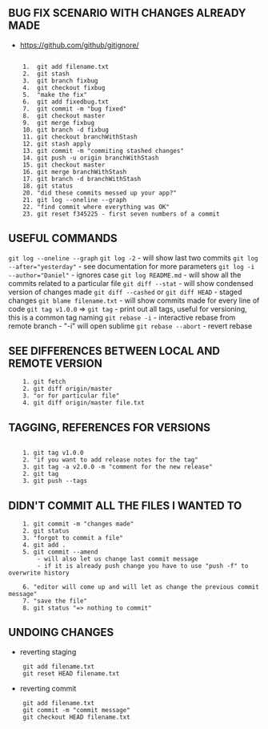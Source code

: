 ## BUG FIX SCENARIO WITH CHANGES ALREADY MADE

+ https://github.com/github/gitignore/

```

	1.  git add filename.txt
	2.  git stash
	3.  git branch fixbug
	4.  git checkout fixbug
	5.  "make the fix"
	6.  git add fixedbug.txt
	7.  git commit -m "bug fixed"
	8.  git checkout master
	9.  git merge fixbug
	10. git branch -d fixbug
	11. git checkout branchWithStash
	12. git stash apply
	13. git commit -m "commiting stashed changes"
	14. git push -u origin branchWithStash
	15. git checkout master
	16. git merge branchWithStash
	17. git branch -d branchWithStash
	18. git status
	20. "did these commits messed up your app?"
	21. git log --oneline --graph
	22. "find commit where everything was OK"
	23. git reset f345225 - first seven numbers of a commit

```


## USEFUL COMMANDS

```git log --oneline --graph```
```git log -2``` - will show last two commits
```git log --after="yesterday"``` - see documentation for more parameters
```git log -i --author="Daniel"``` - ignores case
```git log README.md``` - will show all the commits related to a particular file
```git diff --stat``` - will show condensed version of changes made
```git diff --cashed``` or ```git diff HEAD``` - staged changes
```git blame filename.txt``` - will show commits made for every line of code
```git tag v1.0.0``` => ```git tag``` - print out all tags, useful for versioning, this is a common tag naming
```git rebase -i``` - interactive rebase from remote branch - "-i" will open sublime
```git rebase --abort``` - revert rebase


## SEE DIFFERENCES BETWEEN LOCAL AND REMOTE VERSION

```
	1. git fetch
	2. git diff origin/master
	3. "or for particular file"
	4. git diff origin/master file.txt
```


## TAGGING, REFERENCES FOR VERSIONS

```

	1. git tag v1.0.0
	2. "if you want to add release notes for the tag"
	3. git tag -a v2.0.0 -m "comment for the new release"
	2. git tag
	3. git push --tags

```

## DIDN'T COMMIT ALL THE FILES I WANTED TO

```
	1. git commit -m "changes made"
	2. git status
	3. "forgot to commit a file"
	4. git add .
	5. git commit --amend
		- will also let us change last commit message
		- if it is already push change you have to use "push -f" to overwrite history

	6. "editor will come up and will let as change the previous commit message"
	7. "save the file"
	8. git status "=> nothing to commit"
```


## UNDOING CHANGES

+ reverting staging

```
	git add filename.txt
	git reset HEAD filename.txt
```

+ reverting commit

```
	git add filename.txt
	git commit -m "commit message"
	git checkout HEAD filename.txt
```

